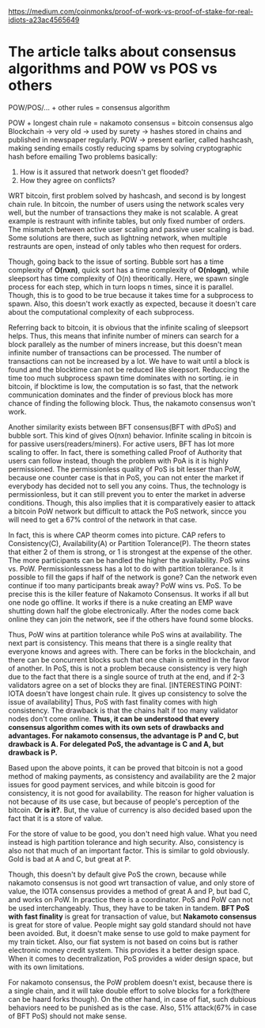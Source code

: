 https://medium.com/coinmonks/proof-of-work-vs-proof-of-stake-for-real-idiots-a23ac4565649

# The article talks about consensus algorithms and POW vs POS vs others

POW/POS/... + other rules = consensus algorithm

POW + longest chain rule = nakamoto consensus = bitcoin consensus algo
Blockchain -> very old -> used by surety -> hashes stored in chains and published in newspaper regularly.
POW -> present earlier, called hashcash, making sending emails costly reducing spams by solving cryptographic hash before emailing
Two problems basically:
1. How is it assured that network doesn't get flooded?
2. How they agree on conflicts?

WRT bitcoin, first problem solved by hashcash, and second is by longest chain rule.
In bitcoin, the number of users using the network scales very well, but the number of transactions they make is not scalable.
A great example is restraunt with infinite tables, but only fixed number of orders.
The mismatch between active user scaling and passive user scaling is bad. Some solutions are there, such as lightning network, when multiple restraunts are open, instead of only tables who then request for orders.

Though, going back to the issue of sorting. Bubble sort has a time complexity of **O(nxn)**, quick sort has a time complexity of **O(nlogn)**, while sleepsort has time complexity of O(n) theoritically. Here, we spawn single process for each step, which in turn loops n times, since it is parallel. Though, this is to good to be true because it takes time for a subprocess to spawn. Also, this doesn't work exactly as expected, because it doesn't care about the computational complexity of each subprocess.

Referring back to bitcoin, it is obvious that the infinite scaling of sleepsort helps. Thus, this means that infinite number of miners can search for a block parallely as the number of miners increase, but this doesn't mean infinite number of transactions can be processed. The number of transactions can not be increased by a lot. We have to wait until a block is found and the blocktime can not be reduced like sleepsort. Reduccing the time too much subprocess spawn time dominates with no sorting. ie in bitcoin, if blocktime is low, the computation is so fast, that the network communication dominates and the finder of previous block has more chance of finding the following block. Thus, the nakamoto consensus won't work.

Another similarity exists between BFT consensus(BFT with dPoS) and bubble sort. This kind of gives O(nxn) behavior.
Infinite scaling in bitcoin is for passive users(readers/miners). For active users, BFT has lot more scaling to offer.
In fact, there is something called Proof of Authority that users can follow instead, though the problem with PoA is it is highly permissioned.
The permissionless quality of PoS is bit lesser than PoW, because one counter case is that in PoS, you can not enter the market if everybody has decided not to sell you any coins. Thus, the technology is permissionless, but it can still prevent you to enter the market in adverse conditions. Though, this also implies that it is comparatively easier to attack a bitcoin PoW network but difficult to attack the PoS network, sincce you will need to get a 67% control of the network in that case.

In fact, this is where CAP theorm comes into picture. CAP refers to Consistency(C), Availability(A) or Partition Tolerance(P). The theorn states that either 2 of them is strong, or 1 is strongest at the expense of the other.
The more participants can be handled the higher the availability. PoS wins vs. PoW. Permissionlessness has a lot to do with partition tolerance. Is it possible to fill the gaps if half of the network is gone? Can the network even continue if too many participants break away? PoW wins vs. PoS. To be precise this is the killer feature of Nakamoto Consensus. It works if all but one node go offline. It works if there is a nuke creating an EMP wave shutting down half the globe electronically. After the nodes come back online they can join the network, see if the others have found some blocks.

Thus, PoW wins at partition tolerance while PoS wins at availability.
The next part is consistency. This means that there is a single reality that everyone knows and agrees with. There can be forks in the blockchain, and there can be concurrent blocks such that one chain is omitted in the favor of another. In PoS, this is not a problem because consistency is very high due to the fact that there is a single source of truth at the end, and if 2-3 validators agree on a set of blocks they are final.
[INTERESTING POINT: IOTA doesn't have longest chain rule. It gives up consistency to solve the issue of availability]
Thus, PoS with fast finality comes with high consistency. The drawback is that the chains halt if too many validator nodes don't come online.
**Thus, it can be understood that every consensus algorithm comes with its own sets of drawbacks and advantages. For nakamoto consensus, the advantage is P and C, but drawback is A. For delegated PoS, the advantage is C and A, but drawback is P.**

Based upon the above points, it can be proved that bitcoin is not a good method of making payments, as consistency and availability are the 2 major issues for good payment services, and while bitcoin is good for consistency, it is not good for availability. The reason for higher valuation is not because of its use case, but because of people's perception of the bitcoin. **Or is it?**. But, the value of currency is also decided based upon the fact that it is a store of value.

For the store of value to be good, you don't need high value. What you need instead is high partition tolerance and high security. Also, consistency is also not that much of an important factor. This is similar to gold obviously. Gold is bad at A and C, but great at P. 

Though, this doesn't by default give PoS the crown, because while nakamoto consensus is not good wrt transaction of value, and only store of value, the IOTA consensus provides a method of great A and P, but bad C, and works on PoW. 
In practice there is a coordinator. PoS and PoW can not be used interchangeably. Thus, they have to be taken in tandem. **BFT PoS with fast finality** is great for transaction of value, but **Nakamoto consensus** is great for store of value.
People might say gold standard should not have been avoided. But, it doesn't make sense to use gold to make payment for my train ticket. Also, our fiat system is not based on coins but is rather electronic money credit system. This provides it a better design space. When it comes to decentralization, PoS provides a wider design space, but with its own limitations.

For nakamoto consensus, the PoW problem doesn't exist, because there is a single chain, and it will take double effort to solve blocks for a fork(there can be haard forks though). On the other hand, in case of fiat, such dubious behaviors need to be punished  as is the case. Also, 51% attack(67% in case of BFT PoS) should not make sense.
